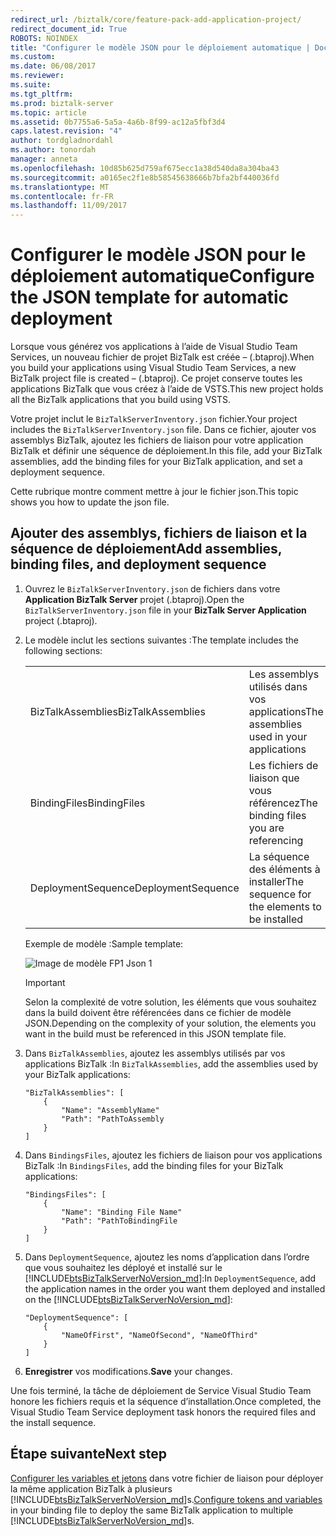 ```yaml
---
redirect_url: /biztalk/core/feature-pack-add-application-project/
redirect_document_id: True
ROBOTS: NOINDEX
title: "Configurer le modèle JSON pour le déploiement automatique | Documents Microsoft"
ms.custom: 
ms.date: 06/08/2017
ms.reviewer: 
ms.suite: 
ms.tgt_pltfrm: 
ms.prod: biztalk-server
ms.topic: article
ms.assetid: 0b7755a6-5a5a-4a6b-8f99-ac12a5fbf3d4
caps.latest.revision: "4"
author: tordgladnordahl
ms.author: tonordah
manager: anneta
ms.openlocfilehash: 10d85b625d759af675ecc1a38d540da8a304ba43
ms.sourcegitcommit: a0165ec2f1e8b58545638666b7bfa2bf440036fd
ms.translationtype: MT
ms.contentlocale: fr-FR
ms.lasthandoff: 11/09/2017
---
```

# <a name="configure-the-json-template-for-automatic-deployment"></a><span data-ttu-id="8a9a0-102">Configurer le modèle JSON pour le déploiement automatique</span><span class="sxs-lookup"><span data-stu-id="8a9a0-102">Configure the JSON template for automatic deployment</span></span>


<span data-ttu-id="8a9a0-103">Lorsque vous générez vos applications à l’aide de Visual Studio Team Services, un nouveau fichier de projet BizTalk est créée – (.btaproj).</span><span class="sxs-lookup"><span data-stu-id="8a9a0-103">When you build your applications using Visual Studio Team Services, a new BizTalk project file is created – (.btaproj).</span></span> <span data-ttu-id="8a9a0-104">Ce projet conserve toutes les applications BizTalk que vous créez à l’aide de VSTS.</span><span class="sxs-lookup"><span data-stu-id="8a9a0-104">This new project holds all the BizTalk applications that you build using VSTS.</span></span> 

<span data-ttu-id="8a9a0-105">Votre projet inclut le `BizTalkServerInventory.json` fichier.</span><span class="sxs-lookup"><span data-stu-id="8a9a0-105">Your project includes the `BizTalkServerInventory.json` file.</span></span> <span data-ttu-id="8a9a0-106">Dans ce fichier, ajouter vos assemblys BizTalk, ajoutez les fichiers de liaison pour votre application BizTalk et définir une séquence de déploiement.</span><span class="sxs-lookup"><span data-stu-id="8a9a0-106">In this file, add your BizTalk assemblies, add the binding files for your BizTalk application, and set a deployment sequence.</span></span> 

<span data-ttu-id="8a9a0-107">Cette rubrique montre comment mettre à jour le fichier json.</span><span class="sxs-lookup"><span data-stu-id="8a9a0-107">This topic shows you how to update the json file.</span></span> 

## <a name="add-assemblies-binding-files-and-deployment-sequence"></a><span data-ttu-id="8a9a0-108">Ajouter des assemblys, fichiers de liaison et la séquence de déploiement</span><span class="sxs-lookup"><span data-stu-id="8a9a0-108">Add assemblies, binding files, and deployment sequence</span></span>

1. <span data-ttu-id="8a9a0-109">Ouvrez le `BizTalkServerInventory.json` de fichiers dans votre **Application BizTalk Server** projet (.btaproj).</span><span class="sxs-lookup"><span data-stu-id="8a9a0-109">Open the `BizTalkServerInventory.json` file in your **BizTalk Server Application** project (.btaproj).</span></span>

2. <span data-ttu-id="8a9a0-110">Le modèle inclut les sections suivantes :</span><span class="sxs-lookup"><span data-stu-id="8a9a0-110">The template includes the following sections:</span></span> 

    | | |
    |---|---|
    |<span data-ttu-id="8a9a0-111">BizTalkAssemblies</span><span class="sxs-lookup"><span data-stu-id="8a9a0-111">BizTalkAssemblies</span></span> | <span data-ttu-id="8a9a0-112">Les assemblys utilisés dans vos applications</span><span class="sxs-lookup"><span data-stu-id="8a9a0-112">The assemblies used in your applications</span></span> |
    |<span data-ttu-id="8a9a0-113">BindingFiles</span><span class="sxs-lookup"><span data-stu-id="8a9a0-113">BindingFiles</span></span> | <span data-ttu-id="8a9a0-114">Les fichiers de liaison que vous référencez</span><span class="sxs-lookup"><span data-stu-id="8a9a0-114">The binding files you are referencing</span></span>|
    | <span data-ttu-id="8a9a0-115">DeploymentSequence</span><span class="sxs-lookup"><span data-stu-id="8a9a0-115">DeploymentSequence</span></span> | <span data-ttu-id="8a9a0-116">La séquence des éléments à installer</span><span class="sxs-lookup"><span data-stu-id="8a9a0-116">The sequence for the elements to be installed</span></span>|
    
    <span data-ttu-id="8a9a0-117">Exemple de modèle :</span><span class="sxs-lookup"><span data-stu-id="8a9a0-117">Sample template:</span></span> 
    
    ![Image de modèle FP1 Json 1](../core/media/fp1-json-template-image-1.png)

    > [!IMPORTANT]
    > <span data-ttu-id="8a9a0-119">Selon la complexité de votre solution, les éléments que vous souhaitez dans la build doivent être référencées dans ce fichier de modèle JSON.</span><span class="sxs-lookup"><span data-stu-id="8a9a0-119">Depending on the complexity of your solution, the elements you want in the build must be referenced in this JSON template file.</span></span>

3. <span data-ttu-id="8a9a0-120">Dans `BizTalkAssemblies`, ajoutez les assemblys utilisés par vos applications BizTalk :</span><span class="sxs-lookup"><span data-stu-id="8a9a0-120">In `BizTalkAssemblies`, add the assemblies used by your BizTalk applications:</span></span> 

    ```
    "BizTalkAssemblies": [
        {
            "Name": "AssemblyName"
            "Path": "PathToAssembly
        }
    ]
    ```

4. <span data-ttu-id="8a9a0-121">Dans `BindingsFiles`, ajoutez les fichiers de liaison pour vos applications BizTalk :</span><span class="sxs-lookup"><span data-stu-id="8a9a0-121">In `BindingsFiles`, add the binding files for your BizTalk applications:</span></span> 

    ```
    "BindingsFiles": [
        {
            "Name": "Binding File Name"
            "Path": "PathToBindingFile
        }
    ]
    ```

5. <span data-ttu-id="8a9a0-122">Dans `DeploymentSequence`, ajoutez les noms d’application dans l’ordre que vous souhaitez les déployé et installé sur le [!INCLUDE[btsBizTalkServerNoVersion_md](../includes/btsbiztalkservernoversion-md.md)]:</span><span class="sxs-lookup"><span data-stu-id="8a9a0-122">In `DeploymentSequence`, add the application names in the order you want them deployed and installed on the [!INCLUDE[btsBizTalkServerNoVersion_md](../includes/btsbiztalkservernoversion-md.md)]:</span></span> 

    ```
    "DeploymentSequence": [
        {
            "NameOfFirst", "NameOfSecond", "NameOfThird"
        }
    ]
    ```
    
6. <span data-ttu-id="8a9a0-123">**Enregistrer** vos modifications.</span><span class="sxs-lookup"><span data-stu-id="8a9a0-123">**Save** your changes.</span></span> 

<span data-ttu-id="8a9a0-124">Une fois terminé, la tâche de déploiement de Service Visual Studio Team honore les fichiers requis et la séquence d’installation.</span><span class="sxs-lookup"><span data-stu-id="8a9a0-124">Once completed, the Visual Studio Team Service deployment task honors the required files and the install sequence.</span></span> 

## <a name="next-step"></a><span data-ttu-id="8a9a0-125">Étape suivante</span><span class="sxs-lookup"><span data-stu-id="8a9a0-125">Next step</span></span>
<span data-ttu-id="8a9a0-126">[Configurer les variables et jetons](../core/configure-environmental-tokens-and-variables-for-automatic-deployment.md) dans votre fichier de liaison pour déployer la même application BizTalk à plusieurs [!INCLUDE[btsBizTalkServerNoVersion_md](../includes/btsbiztalkservernoversion-md.md)]s.</span><span class="sxs-lookup"><span data-stu-id="8a9a0-126">[Configure tokens and variables](../core/configure-environmental-tokens-and-variables-for-automatic-deployment.md) in your binding file to deploy the same BizTalk application to multiple [!INCLUDE[btsBizTalkServerNoVersion_md](../includes/btsbiztalkservernoversion-md.md)]s.</span></span>

 